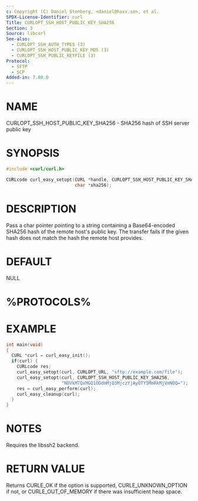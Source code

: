```yaml
---
c: Copyright (C) Daniel Stenberg, <daniel@haxx.se>, et al.
SPDX-License-Identifier: curl
Title: CURLOPT_SSH_HOST_PUBLIC_KEY_SHA256
Section: 3
Source: libcurl
See-also:
  - CURLOPT_SSH_AUTH_TYPES (3)
  - CURLOPT_SSH_HOST_PUBLIC_KEY_MD5 (3)
  - CURLOPT_SSH_PUBLIC_KEYFILE (3)
Protocol:
  - SFTP
  - SCP
Added-in: 7.80.0
---
```


# NAME

CURLOPT_SSH_HOST_PUBLIC_KEY_SHA256 - SHA256 hash of SSH server public key

# SYNOPSIS

~~~c
#include <curl/curl.h>

CURLcode curl_easy_setopt(CURL *handle, CURLOPT_SSH_HOST_PUBLIC_KEY_SHA256,
                          char *sha256);
~~~

# DESCRIPTION

Pass a char pointer pointing to a string containing a Base64-encoded SHA256
hash of the remote host's public key. The transfer fails if the given hash
does not match the hash the remote host provides.

# DEFAULT

NULL

# %PROTOCOLS%

# EXAMPLE

~~~c
int main(void)
{
  CURL *curl = curl_easy_init();
  if(curl) {
    CURLcode res;
    curl_easy_setopt(curl, CURLOPT_URL, "sftp://example.com/file");
    curl_easy_setopt(curl, CURLOPT_SSH_HOST_PUBLIC_KEY_SHA256,
                     "NDVkMTQxMGQ1ODdmMjQ3MjczYjAyOTY5MmRkMjVmNDQ=");
    res = curl_easy_perform(curl);
    curl_easy_cleanup(curl);
  }
}
~~~

# NOTES

Requires the libssh2 backend.

# RETURN VALUE

Returns CURLE_OK if the option is supported, CURLE_UNKNOWN_OPTION if not, or
CURLE_OUT_OF_MEMORY if there was insufficient heap space.
